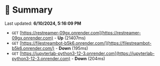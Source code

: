 # 📖 Summary
Last updated: **6/10/2024, 5:16:09 PM**

- `GET` [https://restreamer-09gx.onrender.com](https://restreamer-09gx.onrender.com) - **Up** (21407ms)
- `GET` [https://filestreambot-b5k6.onrender.com/](https://filestreambot-b5k6.onrender.com/) - **Down** (195ms)
- `GET` [https://jupyterlab-python3-12-3.onrender.com](https://jupyterlab-python3-12-3.onrender.com) - **Down** (204ms)
